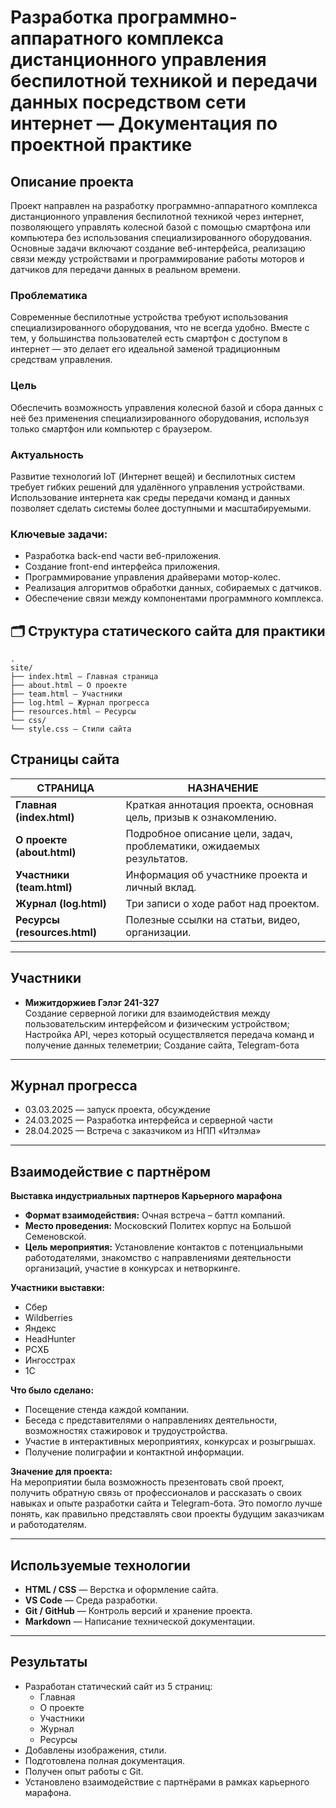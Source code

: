 # Разработка программно-аппаратного комплекса дистанционного управления беспилотной техникой и передачи данных посредством сети интернет — Документация по проектной практике

## Описание проекта
Проект направлен на разработку программно-аппаратного комплекса дистанционного управления беспилотной техникой через интернет, позволяющего управлять колесной базой с помощью смартфона или компьютера без использования специализированного оборудования. Основные задачи включают создание веб-интерфейса, реализацию связи между устройствами и программирование работы моторов и датчиков для передачи данных в реальном времени.

### Проблематика
Современные беспилотные устройства требуют использования специализированного оборудования, что не всегда удобно. Вместе с тем, у большинства пользователей есть смартфон с доступом в интернет — это делает его идеальной заменой традиционным средствам управления.

### Цель
Обеспечить возможность управления колесной базой и сбора данных с неё без применения специализированного оборудования, используя только смартфон или компьютер с браузером.

### Актуальность
Развитие технологий IoT (Интернет вещей) и беспилотных систем требует гибких решений для удалённого управления устройствами. Использование интернета как среды передачи команд и данных позволяет сделать системы более доступными и масштабируемыми.

### Ключевые задачи:
- Разработка back-end части веб-приложения.
- Создание front-end интерфейса приложения.
- Программирование управления драйверами мотор-колес.
- Реализация алгоритмов обработки данных, собираемых с датчиков.
- Обеспечение связи между компонентами программного комплекса.

## 🗂 Структура статического сайта для практики
```
.
site/
├── index.html — Главная страница
├── about.html — О проекте
├── team.html — Участники
├── log.html — Журнал прогресса
├── resources.html — Ресурсы
└── css/
└── style.css — Стили сайта
```

## Страницы сайта

| СТРАНИЦА          | НАЗНАЧЕНИЕ                                                                 |
|-------------------|----------------------------------------------------------------------------|
| **Главная (index.html)**       | Краткая аннотация проекта, основная цель, призыв к ознакомлению.          |
| **О проекте (about.html)**     | Подробное описание цели, задач, проблематики, ожидаемых результатов.      |
| **Участники (team.html)**      | Информация об участнике проекта и личный вклад.                           |
| **Журнал (log.html)**          | Три записи о ходе работ над проектом.                                     |
| **Ресурсы (resources.html)**   | Полезные ссылки на статьи, видео, организации.                           |

---

##  Участники
- **Мижитдоржиев Гэлэг 241-327**  
  Создание серверной логики для взаимодействия между пользовательским интерфейсом и физическим устройством;
  Настройка API, через который осуществляется передача команд и получение данных телеметрии;
  Создание сайта, Telegram-бота
 

---

##  Журнал прогресса

- 03.03.2025 — запуск проекта, обсуждение
- 24.03.2025 — Разработка интерфейса и серверной части
- 28.04.2025 — Встреча с заказчиком из НПП «Итэлма»
---

##  Взаимодействие с партнёром
**Выставка индустриальных партнеров Карьерного марафона**  
- **Формат взаимодействия:** Очная встреча – баттл компаний.  
- **Место проведения:** Московский Политех корпус на Большой Семеновской.  
- **Цель мероприятия:** Установление контактов с потенциальными работодателями, знакомство с направлениями деятельности организаций, участие в конкурсах и нетворкинге.  

**Участники выставки:**  
- Сбер  
- Wildberries  
- Яндекс  
- HeadHunter  
- РСХБ  
- Ингосстрах  
- 1С  

**Что было сделано:**  
- Посещение стенда каждой компании.  
- Беседа с представителями о направлениях деятельности, возможностях стажировок и трудоустройства.  
- Участие в интерактивных мероприятиях, конкурсах и розыгрышах.  
- Получение полиграфии и контактной информации.  

**Значение для проекта:**  
На мероприятии была возможность презентовать свой проект, получить обратную связь от профессионалов и рассказать о своих навыках и опыте разработки сайта и Telegram-бота. Это помогло лучше понять, как правильно представлять свои проекты будущим заказчикам и работодателям.

---

## Используемые технологии
- **HTML / CSS** — Верстка и оформление сайта.  
- **VS Code** — Среда разработки.  
- **Git / GitHub** — Контроль версий и хранение проекта.  
- **Markdown** — Написание технической документации.  

---

## Результаты
- Разработан статический сайт из 5 страниц:  
  - Главная  
  - О проекте  
  - Участники  
  - Журнал  
  - Ресурсы  
- Добавлены изображения, стили.  
- Подготовлена полная документация.  
- Получен опыт работы с Git.  
- Установлено взаимодействие с партнёрами в рамках карьерного марафона.  
